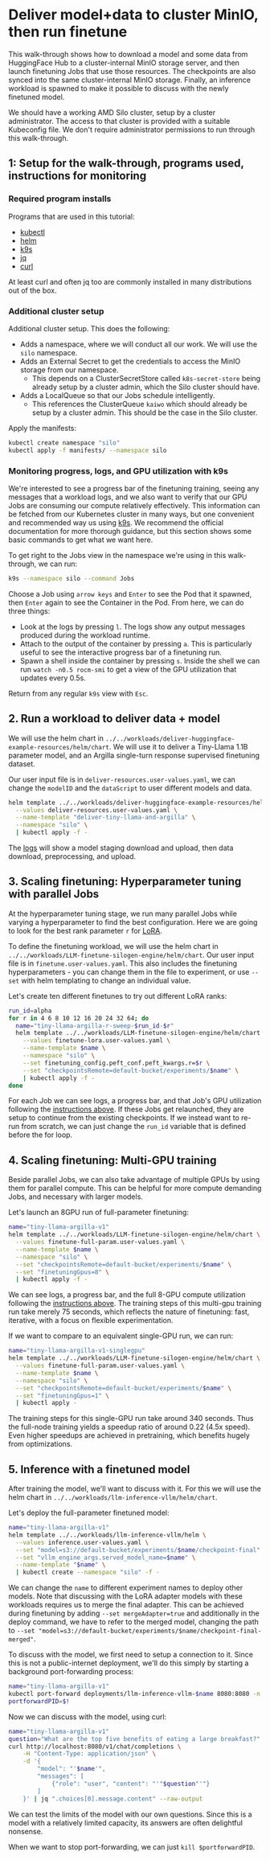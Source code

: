 # Deliver model+data to cluster MinIO, then run finetune

This walk-through shows how to download a model and some data from HuggingFace Hub to a cluster-internal MinIO storage server, and then launch finetuning Jobs that use those resources. The checkpoints are also synced into the same cluster-internal MinIO storage. Finally, an inference workload is spawned to make it possible to discuss with the newly finetuned model.

We should have a working AMD Silo cluster, setup by a cluster administrator. The access to that cluster is provided with a suitable Kubeconfig file. We don't require administrator permissions to run through this walk-through.


## 1: Setup for the walk-through, programs used, instructions for monitoring

### Required program installs

Programs that are used in this tutorial:
- [kubectl](https://kubernetes.io/docs/tasks/tools/#kubectl)
- [helm](https://helm.sh/docs/intro/install/)
- [k9s](https://k9scli.io/topics/install/)
- [jq](https://jqlang.org/download/)
- [curl](https://everything.curl.dev/install/index.html)

At least curl and often jq too are commonly installed in many distributions out of the box.

### Additional cluster setup
Additional cluster setup. This does the following:
- Adds a namespace, where we will conduct all our work. We will use the `silo` namespace.
- Adds an External Secret to get the credentials to access the MinIO storage from our namespace. 
    - This depends on a ClusterSecretStore called `k8s-secret-store` being already setup by a cluster admin, which the Silo cluster should have.
- Adds a LocalQueue so that our Jobs schedule intelligently.
    - This references the ClusterQueue `kaiwo` which should already be setup by a cluster admin. This should be the case in the Silo cluster.

Apply the manifests:
```bash
kubectl create namespace "silo"
kubectl apply -f manifests/ --namespace silo
```


### Monitoring progress, logs, and GPU utilization with k9s
We're interested to see a progress bar of the finetuning training, seeing any messages that a workload logs, and we also want to verify that our GPU Jobs
are consuming our compute relatively effectively. This information can be fetched from our Kubernetes cluster in many ways, but one convenient and recommended way us using [k9s](https://k9scli.io/).
We recommend the official documentation for more thorough guidance, but this section shows some basic commands to get what we want here.

To get right to the Jobs view in the namespace we're using in this walk-through, we can run:
```bash
k9s --namespace silo --command Jobs
```
Choose a Job using `arrow keys` and `Enter` to see the Pod that it spawned, then `Enter` again to see the Container in the Pod. From here, we can do three things:
- Look at the logs by pressing `l`. The logs show any output messages produced during the workload runtime.
- Attach to the output of the container by pressing `a`. This is particularly useful to see the interactive progress bar of a finetuning run.
- Spawn a shell inside the container by pressing `s`. Inside the shell we can run `watch -n0.5 rocm-smi` to get a view of the GPU utilization that updates every 0.5s.

Return from any regular `k9s` view with `Esc`.


## 2. Run a workload to deliver data + model
We will use the helm chart in `../../workloads/deliver-huggingface-example-resources/helm/chart`. We will use it to deliver a Tiny-Llama 1.1B parameter model, and an Argilla single-turn response supervised finetuning dataset.

Our user input file is in `deliver-resources.user-values.yaml`, we can change the `modelID` and the `dataScript` to user different models and data.

```bash
helm template ../../workloads/deliver-huggingface-example-resources/helm/chart \
  --values deliver-resources.user-values.yaml \
  --name-template "deliver-tiny-llama-and-argilla" \
  --namespace "silo" \
  | kubectl apply -f -
```
The [logs](#monitoring-progress-logs-and-gpu-utilization-with-k9s) will show a model staging download and upload, then data download, preprocessing, and upload.

## 3. Scaling finetuning: Hyperparameter tuning with parallel Jobs
At the hyperparameter tuning stage, we run many parallel Jobs while varying a hyperparameter to find the best configuration. 
Here we are going to look for the best rank parameter `r` for [LoRA](https://arxiv.org/pdf/2106.09685).

To define the finetuning workload, we will use the helm chart in `../../workloads/LLM-finetune-silogen-engine/helm/chart`.
Our user input file is in `finetune.user-values.yaml`. This also includes the finetuning hyperparameters - you can change them in the file to experiment, or use `--set` with helm templating to change an individual value.

Let's create ten different finetunes to try out different LoRA ranks:
```bash
run_id=alpha
for r in 4 6 8 10 12 16 20 24 32 64; do
  name="tiny-llama-argilla-r-sweep-$run_id-$r"
  helm template ../../workloads/LLM-finetune-silogen-engine/helm/chart \
    --values finetune-lora.user-values.yaml \
    --name-template $name \
    --namespace "silo" \
    --set finetuning_config.peft_conf.peft_kwargs.r=$r \
    --set "checkpointsRemote=default-bucket/experiments/$name" \
    | kubectl apply -f -
done
```
For each Job we can see logs, a progress bar, and that Job's GPU utilization following the [instructions above](#monitoring-progress-logs-and-gpu-utilization-with-k9s).
If these Jobs get relaunched, they are setup to continue from the existing checkpoints. If we instead want to re-run from scratch, we can just change the `run_id` variable that is defined before the for loop.


## 4. Scaling finetuning: Multi-GPU training
Beside parallel Jobs, we can also take advantage of multiple GPUs by using them for parallel compute. This can be helpful for more compute demanding Jobs, and necessary with larger models.

Let's launch an 8GPU run of full-parameter finetuning:
```bash
name="tiny-llama-argilla-v1"
helm template ../../workloads/LLM-finetune-silogen-engine/helm/chart \
  --values finetune-full-param.user-values.yaml \
  --name-template $name \
  --namespace "silo" \
  --set "checkpointsRemote=default-bucket/experiments/$name" \
  --set "finetuningGpus=8" \
  | kubectl apply -f -
```
We can see logs, a progress bar, and the full 8-GPU compute utilization following the [instructions above](#monitoring-progress-logs-and-gpu-utilization-with-k9s).
The training steps of this multi-gpu training run take merely 75 seconds, which reflects the nature of finetuning:
fast, iterative, with a focus on flexible experimentation.

If we want to compare to an equivalent single-GPU run, we can run:
```bash
name="tiny-llama-argilla-v1-singlegpu"
helm template ../../workloads/LLM-finetune-silogen-engine/helm/chart \
  --values finetune-full-param.user-values.yaml \
  --name-template $name \
  --namespace "silo" \
  --set "checkpointsRemote=default-bucket/experiments/$name" \
  --set "finetuningGpus=1" \
  | kubectl apply -
```
The training steps for this single-GPU run take around 340 seconds.
Thus the full-node training yields a speedup ratio of around 0.22 (4.5x speed).
Even higher speedups are achieved in pretraining, which benefits hugely from optimizations.

## 5. Inference with a finetuned model
After training the model, we'll want to discuss with it. For this we will use the helm chart in `../../workloads/llm-inference-vllm/helm/chart`.

Let's deploy the full-parameter finetuned model:
```bash
name="tiny-llama-argilla-v1"
helm template ../../workloads/llm-inference-vllm/helm \
  --values inference.user-values.yaml \
  --set "model=s3://default-bucket/experiments/$name/checkpoint-final" \
  --set "vllm_engine_args.served_model_name=$name" \
  --name-template "$name" \
  | kubectl create --namespace "silo" -f -
```
We can change the `name` to different experiment names to deploy other models. Note that discussing with the LoRA adapter models with these workloads requires us to merge the final adapter. This can be achieved during finetuning by adding `--set mergeAdapter=true` and additionally in the deploy command, we have to refer to the merged model, changing the path to `--set "model=s3://default-bucket/experiments/$name/checkpoint-final-merged"`.

To discuss with the model, we first need to setup a connection to it. Since this is not a public-internet deployment, we'll do this simply by starting a background port-forwarding process:
```bash
name="tiny-llama-argilla-v1"
kubectl port-forward deployments/llm-inference-vllm-$name 8080:8080 -n silo >/dev/null &
portforwardPID=$!
```

Now we can discuss with the model, using curl:
```bash
name="tiny-llama-argilla-v1"
question="What are the top five benefits of eating a large breakfast?"
curl http://localhost:8080/v1/chat/completions \
    -H "Content-Type: application/json" \
    -d '{
        "model": "'$name'",
        "messages": [
            {"role": "user", "content": "'"$question"'"}
        ]
    }' | jq ".choices[0].message.content" --raw-output
```
We can test the limits of the model with our own questions. Since this is a model with a relatively limited capacity, its answers are often delightful nonsense.

When we want to stop port-forwarding, we can just `kill $portforwardPID`.
